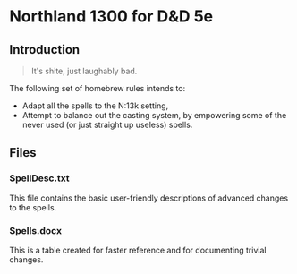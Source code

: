 # Northland 1300 for D&D 5e

## Introduction

> It's shite, just laughably bad.

The following set of homebrew rules intends to:
* Adapt all the spells to the N:13k setting,
* Attempt to balance out the casting system, by empowering some of the never used (or just straight up useless) spells.

## Files

### SpellDesc.txt

This file contains the basic user-friendly descriptions of advanced changes to the spells.

### Spells.docx

This is a table created for faster reference and for documenting trivial changes.
